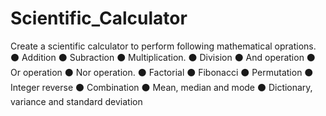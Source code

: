 # Scientific_Calculator
Create a scientific calculator to perform following mathematical  oprations. ⚫ Addition ⚫ Subraction ⚫ Multiplication. ⚫ Division ⚫ And operation ⚫ Or operation ⚫ Nor operation. ⚫ Factorial ⚫ Fibonacci ⚫ Permutation ⚫ Integer reverse ⚫ Combination ⚫ Mean, median and mode ⚫ Dictionary, variance and standard deviation
